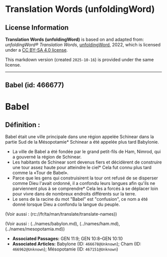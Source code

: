 # Translation Words (unfoldingWord)

## License Information

**Translation Words (unfoldingWord)** is based on and adapted from: _unfoldingWord® Translation Words_, [unfoldingWord](https://unfoldingword.org/utw), 2022, which is licensed under a [CC BY-SA 4.0 license](https://creativecommons.org/licenses/by-sa/4.0/legalcode.en).

This markdown version (created `2025-10-16`) is provided under the same license.



--------------------------------

## Babel (id: 466677)

Babel
=====

Définition :
------------

Babel était une ville principale dans une région appelée Schinear dans la partie Sud de la Mésopotamie\* Schinear a été appelée plus tard Babylonie.

* La ville de Babel a été fondée par le grand petit\-fils de Ham, Nimrod, qui a gouverné la région de Schinear.
* Les habitants de Schinear sont devenus fiers et décidèrent de construire une tour assez haute pour atteindre le ciel\* Cela fut connu plus tard comme la «Tour de Babel».
* Parce que les gens qui construisirent la tour ont refusé de se disperser comme Dieu l'avait ordonné, il a confondu leurs langues afin qu'ils ne parviennent plus à se comprendre\* Cela les a forcés à se déplacer loin pour vivre dans de nombreux endroits différents sur la terre.
* Le sens de la racine du mot "Babel" est "confusion", ce nom a été donné lorsque Dieu a confondu la langue du peuple.

(Voir aussi : (rc://fr/ta/man/translate/translate\-names))

(Voir aussi : (../names/babylon.md), (../names/ham.md), (../names/mesopotamia.md))

* **Associated Passages:** GEN 11:9; GEN 10:8–GEN 10:10
* **Associated Articles:** Babylone (ID: `466678@Unknown`); Cham (ID: `466962@Unknown`); Mésopotamie (ID: `467151@Unknown`)

